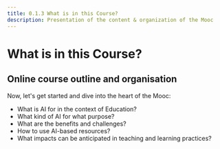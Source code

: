 ```yaml
---
title: 0.1.3 What is in this Course?
description: Presentation of the content & organization of the Mooc
---
```

# What is in this Course?

## Online course outline and organisation
Now, let's get started and dive into the heart of the Mooc:

- What is AI for in the context of Education?
- What kind of AI for what purpose?
- What are the benefits and challenges?
- How to use AI-based resources?
- What impacts can be anticipated in teaching and learning practices?

